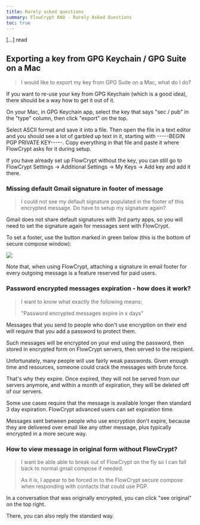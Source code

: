 ```yaml
---
title: Rarely asked questions
summary: FlowCrypt RAQ - Rarely Asked Questions
toc: true
---
```


[...] read

## Exporting a key from GPG Keychain / GPG Suite on a Mac

> I would like to export my key from GPG Suite on a Mac, what do I do?

If you want to re-use your key from GPG Keychain (which is a good idea), there should be a way how to get it out of it.

On your Mac, in GPG Keychain app, select the key that says "sec / pub" in the "type" column, then click "export" on the top.

Select ASCII format and save it into a file. Then open the file in a text editor and you should see a lot of garbled up text in it, starting with -----BEGIN PGP PRIVATE KEY-----. Copy everything in that file and paste it where FlowCrypt asks for it during setup.

If you have already set up FlowCrypt without the key, you can still go to FlowCrypt Settings -> Additional Settings -> My Keys -> Add key and add it there.

### Missing default Gmail signature in footer of message

> I could not see my default signature populated in the footer of this encrypted message. Do have to setup my signature again? 

Gmail does not share default signatures with 3rd party apps, so you will need to set the signature again for messages sent with FlowCrypt.

To set a footer, use the button marked in green below (this is the bottom of secure compose window): 

<img class="screen" src="/img/posts/faq/email-signature-footer-icon.png">

Note that, when using FlowCrypt, attaching a signature in email footer for every outgoing message is a feature reserved for paid users.

### Password encrypted messages expiration - how does it work?

> I want to know what exactly the following means:
>
> "Password encrypted messages expire in x days"

Messages that you send to people who don't use encryption on their end will require that you add a password to protect them.

Such messages will be encrypted on your end using the password, then stored in encrypted form on FlowCrypt servers, then served to the recipient.

Unfortunately, many people will use fairly weak passwords. Given enough time and resources, someone could crack the messages with brute force.

That's why they expire. Once expired, they will not be served from our servers anymore, and within a month of expiration, they will be deleted off of our servers.

Some use cases require that the message is available longer then standard 3 day expiration. FlowCrypt advanced users can set expiration time.

Messages sent between people who use encryption don't expire, because they are delivered over email like any other message, plus typically encrypted in a more secure way.

### How to view message in original form without FlowCrypt?

> I want be able able to break out of FlowCrypt on the fly so I can fall back to normal gmail compose if needed.
>
> As it is, I appear to be forced in to the FlowCrypt secure compose when responding with contacts that could use PGP.

In a conversation that was originally encrypted, you can click "see original" on the top right.

There, you can also reply the standard way.
